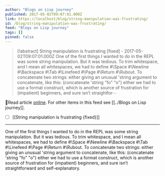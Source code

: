 ```yaml
---
author: "Blogs on Lisp journey"
published: 2017-05-02T09:07:01.000Z
link: https://localhost/blog/string-manipulation-was-frustrating/
id: /blog/string-manipulation-was-frustrating/
feed: "Blogs on Lisp journey"
tags: []
pinned: false
---
```

> [!abstract] String manipulation is frustrating [fixed] - 2017-05-02T09:07:01.000Z
> One of the first things I wanted to do in the REPL was some string manipulation. But it was tedious. To trim whitespace, and I mean all whitespaces, we had to define #\Space #\Newline #\Backspace #\Tab #\Linefeed #\Page #\Return #\Rubout. To concatenate two strings: either giving an unusual 'string argument to concatenate, like this: (concatenate 'string "fo" "o") either we had to use a format construct, which is another source of frustration for (impatient) beginners, and sure isn’t straightfor⋯

🔗Read article [online](https://localhost/blog/string-manipulation-was-frustrating/). For other items in this feed see [[../Blogs on Lisp journey]].

- [ ] [[String manipulation is frustrating {fixed}]]
- - -
One of the first things I wanted to do in the REPL was some string manipulation. But it was tedious. To trim whitespace, and I mean all whitespaces, we had to define #\Space #\Newline #\Backspace #\Tab #\Linefeed #\Page #\Return #\Rubout. To concatenate two strings: either giving an unusual 'string argument to concatenate, like this: (concatenate 'string "fo" "o") either we had to use a format construct, which is another source of frustration for (impatient) beginners, and sure isn’t straightforward and self-explanatory.
